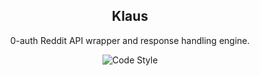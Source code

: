 <h2 align="center">Klaus</h2>

<p align="center">0-auth Reddit API wrapper and response handling engine.</p>

<p align="center">
      <img alt="Code Style" src="https://img.shields.io/badge/code%20style-black-000000?logo=github&link=https%3A%2F%2Fgithub.com%2Frly0nheart%2Fkarmakaze">
</p>
